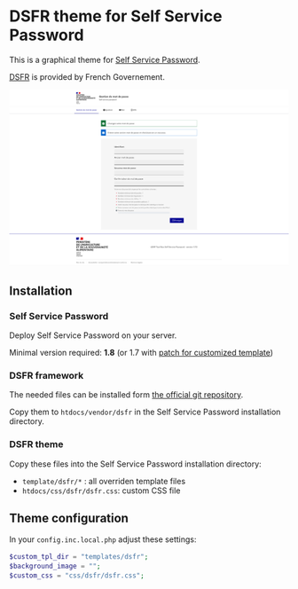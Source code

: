 # DSFR theme for Self Service Password

This is a graphical theme for [Self Service Password](https://github.com/ltb-project/self-service-password).

[DSFR](https://github.com/GouvernementFR/dsfr) is provided by French Governement.

![Screenshot of Self Service Password with DSFR theme](screenshot-ssp-dsfr.png)

## Installation

### Self Service Password

Deploy Self Service Password on your server.

Minimal version required: **1.8** (or 1.7 with [patch for customized template](https://github.com/ltb-project/self-service-password/pull/1051))

### DSFR framework

The needed files can be installed form [the official git repository](https://github.com/GouvernementFR/dsfr).

Copy them to `htdocs/vendor/dsfr` in the Self Service Password installation directory.

### DSFR theme

Copy these files into the Self Service Password installation directory:
* `template/dsfr/*` : all overriden template files
* `htdocs/css/dsfr/dsfr.css`: custom CSS file

## Theme configuration

In your `config.inc.local.php` adjust these settings:
```php
$custom_tpl_dir = "templates/dsfr";
$background_image = "";
$custom_css = "css/dsfr/dsfr.css";
```
